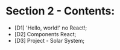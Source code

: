 # Section 2 - Contents: 

* [D1] 'Hello, world!' no React!; 
* [D2] Components React; 
* [D3] Project - Solar System; 
